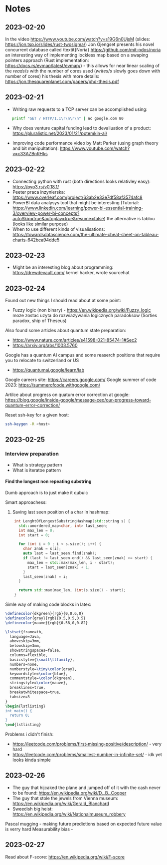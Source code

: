 # Notes

## 2023-02-20

In the video <https://www.youtube.com/watch?v=s19G6n0UjsM> (slides: <https://jon.tsp.io/slides/rust-twosigma/>) Jon Gjengset presents his novel concurrent database called \textit{Noria} <https://github.com/mit-pdos/noria> an interesting way of implementing lockless map based on a swaping pointers approach (Rust implementation: <https://docs.rs/evmap/latest/evmap/>) - this allows for near linear scaling of the $reads/s$ with the number of cores used ($writes/s$ slowly goes down with number of cores) his thesis with more details: <https://jon.thesquareplanet.com/papers/phd-thesis.pdf>

## 2023-02-21

- Writing raw requests to a TCP server can be accomplished using:
 ```bash
	printf "GET / HTTP/1.1\r\n\r\n" | nc google.com 80
```
- Why does venture capital funding lead to devaliuation of a product: <https://pluralistic.net/2023/01/21/potemkin-ai/>

- Improving code performance video by Matt Parker (using graph theory and bit manipultation): <https://www.youtube.com/watch?v=c33AZBnRHks>

## 2023-02-22

- Connecting python with rust (both directions looks relativley easy): <https://pyo3.rs/v0.18.1/>
- Peeter praca inzynierska: <https://www.overleaf.com/project/63ab2e33e7df58af3574afc8>
- PowerBI data analysys tool that might be interesting (Tutorial: <https://www.linkedin.com/learning/power-bi-essential-training-3/overview-power-bi-concepts?autoSkip=true&autoplay=true&resume=false>) the alternative is tablou (looks like similar purpose)
- When to use different kinds of visualisations: <https://towardsdatascience.com/the-ultimate-cheat-sheet-on-tableau-charts-642bca94dde5>

## 2023-02-23

- Might be an interesting blog about programming: <https://drewdevault.com/> kernel hacker, wrote sourcehat

## 2023-02-24

Found out new things I should read about at some point:
- Fuzzy logic (non binary) - <https://en.wikipedia.org/wiki/Fuzzy_logic> moze zostac uzyta do rozwiazywania logicznych paradoksow (Sorties paradox, ship of Theseus)

Also found some articles about quantum state preparation:

- <https://www.nature.com/articles/s41598-021-85474-1#Sec2>
- <https://arxiv.org/abs/1003.5760>

Google has a quantum AI campus and some reaserch positions that require you to relocate to switzerland or US

- <https://quantumai.google/learn/lab>

Google careers site: <https://careers.google.com/>
Google summer of code 2023:  <https://summerofcode.withgoogle.com/>

Artilce about progress on quatum error correction at google: <https://blog.google/inside-google/message-ceo/our-progress-toward-quantum-error-correction/>

Reset ssh-key for a given host:
```bash
ssh-keygen -R <host>
```

## 2023-02-25

### Interview preparation

- What is strategy pattern
- What is iteratoe pattern

#### Find the longest non repeating substring

Dumb approach is to just make it qubuic

Smart approachess:
1. Saving last seen position of a char in hashmap:
```c++
    int LenghtOfLongestSubstringHashmap(std::string s) {
      std::unordered_map<char, int> last_seen;
      int max_len = 0;
      int start = 0;

      for (int i = 0 ; i < s.size(); i++) {
        char znak = s[i];
        auto last = last_seen.find(znak);
        if (last != last_seen.end() && last_seen[znak] >= start) {
          max_len = std::max(max_len, i - start);
          start = last_seen[znak] + 1;
        }
        last_seen[znak] = i;
      }

      return std::max(max_len, (int)s.size() - start);
    }
```


Simle way of making code blocks in latex:
```tex
\definecolor{dkgreen}{rgb}{0,0.6,0}
\definecolor{gray}{rgb}{0.5,0.5,0.5}
\definecolor{mauve}{rgb}{0.58,0,0.82}

\lstset{frame=tb,
  language=Java,
  aboveskip=3mm,
  belowskip=3mm,
  showstringspaces=false,
  columns=flexible,
  basicstyle={\small\ttfamily},
  numbers=none,
  numberstyle=\tiny\color{gray},
  keywordstyle=\color{blue},
  commentstyle=\color{dkgreen},
  stringstyle=\color{mauve},
  breaklines=true,
  breakatwhitespace=true,
  tabsize=3
}
\begin{lstlisting}
int main() {
  return 0;
}
\end{lstlisting}
```
Problems i didn't finish:

- <https://leetcode.com/problems/first-missing-positive/description/> - very hard
- <https://leetcode.com/problems/smallest-number-in-infinite-set/> - idk yet looks kinda simple


## 2023-02-26

- The guy that hijcaked the plane and jumped off of it with the cash never to be found: <https://en.wikipedia.org/wiki/D._B._Cooper>
- The guy that stole the jewels from Vienna museum: <https://en.wikipedia.org/wiki/Gerald_Blanchard>
- Sweedish big heist: <https://en.wikipedia.org/wiki/Nationalmuseum_robbery>

Pascal mugging - making future predictions based on expected future value is verry hard
Measurability bias - 

## 2023-02-27

Read about F-score: <https://en.wikipedia.org/wiki/F-score>










